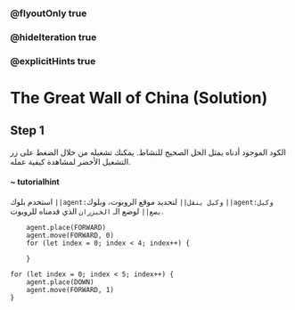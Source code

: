 ### @flyoutOnly true
### @hideIteration true
### @explicitHints true

# The Great Wall of China (Solution)

## Step 1
الكود الموجود أدناه يمثل الحل الصحيح للنشاط. يمكنك تشغيله من خلال الضغط على زر التشغيل الأخضر لمشاهدة كيفية عمله.

#### ~ tutorialhint  
استخدم بلوك  ``||agent:وكيل ينقل||`` لتحديد موقع الروبوت، وبلوك ``||agent:وكيل يضع||`` لوضع الـ `الخيزران` الذي قدمناه للروبوت.

```ghost
    agent.place(FORWARD)
    agent.move(FORWARD, 0)
    for (let index = 0; index < 4; index++) {
    	
    }
```
```template
for (let index = 0; index < 5; index++) {
    agent.place(DOWN)
    agent.move(FORWARD, 1)
}
```
 
